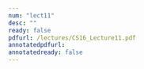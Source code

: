 ```yaml
---
num: "lect11"
desc: ""
ready: false
pdfurl: /lectures/CS16_Lecture11.pdf
annotatedpdfurl: 
annotatedready: false
---
```

